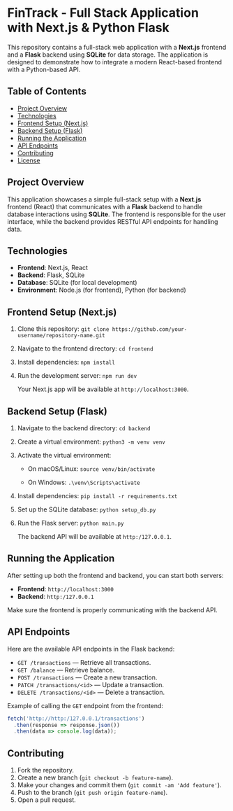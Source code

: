 # FinTrack - Full Stack Application with Next.js & Python Flask

This repository contains a full-stack web application with a **Next.js** frontend and a **Flask** backend using **SQLite** for data storage. The application is designed to demonstrate how to integrate a modern React-based frontend with a Python-based API.

## Table of Contents

- [Project Overview](#project-overview)
- [Technologies](#technologies)
- [Frontend Setup (Next.js)](#frontend-setup-nextjs)
- [Backend Setup (Flask)](#backend-setup-flask)
- [Running the Application](#running-the-application)
- [API Endpoints](#api-endpoints)
- [Contributing](#contributing)
- [License](#license)

## Project Overview

This application showcases a simple full-stack setup with a **Next.js** frontend (React) that communicates with a **Flask** backend to handle database interactions using **SQLite**. The frontend is responsible for the user interface, while the backend provides RESTful API endpoints for handling data.

## Technologies

- **Frontend**: Next.js, React
- **Backend**: Flask, SQLite
- **Database**: SQLite (for local development)
- **Environment**: Node.js (for frontend), Python (for backend)

## Frontend Setup (Next.js)

1. Clone this repository:
   `git clone https://github.com/your-username/repository-name.git`

2. Navigate to the frontend directory:
   `cd frontend`

3. Install dependencies:
   `npm install`

4. Run the development server:
   `npm run dev`

   Your Next.js app will be available at `http://localhost:3000`.

## Backend Setup (Flask)

1. Navigate to the backend directory:
   `cd backend`

2. Create a virtual environment:
   `python3 -m venv venv`

3. Activate the virtual environment:
   - On macOS/Linux:
     `source venv/bin/activate`
     
   - On Windows:
     `.\venv\Scripts\activate`

4. Install dependencies:
   `pip install -r requirements.txt`

5. Set up the SQLite database:
   `python setup_db.py`

6. Run the Flask server:
   `python main.py`

   The backend API will be available at `http:/127.0.0.1`.

## Running the Application

After setting up both the frontend and backend, you can start both servers:

- **Frontend**: `http://localhost:3000`
- **Backend**: `http:/127.0.0.1`

Make sure the frontend is properly communicating with the backend API.

## API Endpoints

Here are the available API endpoints in the Flask backend:

- `GET /transactions` — Retrieve all transactions.
- `GET /balance` — Retrieve balance.
- `POST /transactions` — Create a new transaction.
- `PATCH /transactions/<id>` — Update a transaction.
- `DELETE /transactions/<id>` — Delete a transaction.

Example of calling the `GET` endpoint from the frontend:

```javascript
fetch('http://http:/127.0.0.1/transactions')
  .then(response => response.json())
  .then(data => console.log(data));
```

## Contributing

1. Fork the repository.
2. Create a new branch (`git checkout -b feature-name`).
3. Make your changes and commit them (`git commit -am 'Add feature'`).
4. Push to the branch (`git push origin feature-name`).
5. Open a pull request.
